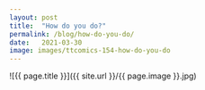 ```yaml
---
layout: post
title:  "How do you do?"
permalink: /blog/how-do-you-do/
date:   2021-03-30
image: images/ttcomics-154-how-do-you-do
---
```

![{{ page.title }}]({{ site.url }}/{{ page.image }}.jpg)
